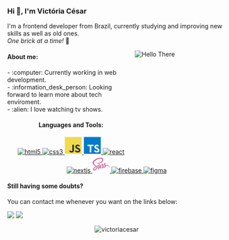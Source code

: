 <h3 align="left">Hi 👋, I'm Victória César</h3>

<div display="inline-block">
    <p align="left">I'm a frontend developer from Brazil, currently studying and improving new skills as well as old ones.<br>
        <i> One brick at a time!</i> 🤘</p>
    <p>
    <img align="right" src="https://i.pinimg.com/originals/39/db/3d/39db3d693d67a8707f4a730fbde1f3fb.gif" alt="Hello There" width="210" height="210"/>
    </p>
</div>

<h4 align="left">About me:</h4>
- :computer: Currently working in web development.<br>
- :information_desk_person: Looking forward to learn more about tech enviroment.<br>
- :alien: I love watching tv shows.<br>

<h4 align="center">Languages and Tools:</h4>
<p align="center"> 
<a href="https://www.w3.org/html/" target="_blank"> <img src="https://cdn.jsdelivr.net/gh/devicons/devicon/icons/html5/html5-original.svg" alt="html5" width="40" height="40"/> </a>
<a href="https://www.w3schools.com/css/" target="_blank"> <img src="https://cdn.jsdelivr.net/gh/devicons/devicon/icons/css3/css3-original.svg" alt="css3" width="40" height="40"/> </a>
<a href="https://developer.mozilla.org/en-US/docs/Web/JavaScript" target="_blank"> <img src="https://raw.githubusercontent.com/devicons/devicon/master/icons/javascript/javascript-original.svg" alt="javascript" width="40" height="40"/> </a>
<a href="https://www.typescriptlang.org/" target="_blank"> <img src="https://raw.githubusercontent.com/devicons/devicon/master/icons/typescript/typescript-original.svg" alt="typescript" width="40" height="40"/> </a>
<a href="https://reactjs.org/" target="_blank"> <img src="https://cdn.jsdelivr.net/gh/devicons/devicon/icons/react/react-original.svg" alt="react" width="40" height="40"/> </a>
<a href="https://nextjs.org/" target="_blank"> <img src="https://cdn.jsdelivr.net/gh/devicons/devicon/icons/nextjs/nextjs-original.svg" alt="nextjs" width="40" height="40"/> </a>
<a href="https://sass-lang.com" target="_blank"> <img src="https://raw.githubusercontent.com/devicons/devicon/master/icons/sass/sass-original.svg" alt="sass" width="40" height="40"/> </a>
<a href="https://firebase.google.com/" target="_blank"> <img src="https://www.vectorlogo.zone/logos/firebase/firebase-icon.svg" alt="firebase" width="40" height="40"/> </a>
<a href="https://www.figma.com/" target="_blank"> <img src="https://www.vectorlogo.zone/logos/figma/figma-icon.svg" alt="figma" width="40" height="40"/> </a>
</p>

<h4 align="left">Still having some doubts?</h4>
<p align="left">You can contact me whenever you want on the links below:</p>
<p align="left">
  <a href = "mailto:victoriacesaras@gmail.com"><img src="https://img.shields.io/badge/-Gmail-FF0000?style=for-the-badge&logo=gmail&logoColor=white" target="_blank"></a>
  <a href="https://www.linkedin.com/in/victoriacesar" target="_blank"><img src="https://img.shields.io/badge/-LinkedIn-%230077B5?style=for-the-badge&logo=linkedin&logoColor=white" target="_blank"></a> 
</p>
<p align="center">
<img src="https://github-readme-stats.vercel.app/api/top-langs?username=victoriacesar&show_icons=true&locale=en&layout=compact&theme=dark" alt="victoriacesar" />
</p>
